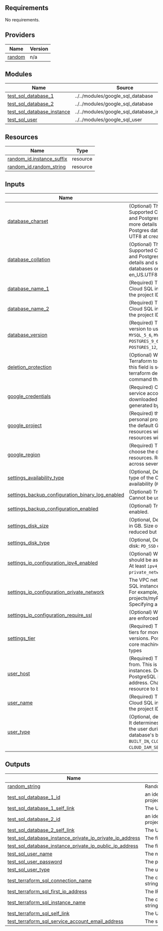 <!-- BEGIN_TF_DOCS -->
## Requirements

No requirements.

## Providers

| Name | Version |
|------|---------|
| <a name="provider_random"></a> [random](#provider\_random) | n/a |

## Modules

| Name | Source | Version |
|------|--------|---------|
| <a name="module_test_sql_database_1"></a> [test\_sql\_database\_1](#module\_test\_sql\_database\_1) | ../../modules/google_sql_database | n/a |
| <a name="module_test_sql_database_2"></a> [test\_sql\_database\_2](#module\_test\_sql\_database\_2) | ../../modules/google_sql_database | n/a |
| <a name="module_test_sql_database_instance"></a> [test\_sql\_database\_instance](#module\_test\_sql\_database\_instance) | ../../modules/google_sql_database_instance | n/a |
| <a name="module_test_sql_user"></a> [test\_sql\_user](#module\_test\_sql\_user) | ../../modules/google_sql_user | n/a |

## Resources

| Name | Type |
|------|------|
| [random_id.instance_suffix](https://registry.terraform.io/providers/hashicorp/random/latest/docs/resources/id) | resource |
| [random_id.random_string](https://registry.terraform.io/providers/hashicorp/random/latest/docs/resources/id) | resource |

## Inputs

| Name | Description | Type | Default | Required |
|------|-------------|------|---------|:--------:|
| <a name="input_database_charset"></a> [database\_charset](#input\_database\_charset) | (Optional) The charset value. See MySQL's Supported Character Sets and Collations and Postgres' Character Set Support for more details and supported values. Postgres databases only support a value of UTF8 at creation time. | `string` | `""` | no |
| <a name="input_database_collation"></a> [database\_collation](#input\_database\_collation) | (Optional) The collation value. See MySQL's Supported Character Sets and Collations and Postgres' Collation Support for more details and supported values. Postgres databases only support a value of en\_US.UTF8 at creation time. | `string` | `""` | no |
| <a name="input_database_name_1"></a> [database\_name\_1](#input\_database\_name\_1) | (Required) The name of the database in the Cloud SQL instance. This does not include the project ID or instance name. | `string` | n/a | yes |
| <a name="input_database_name_2"></a> [database\_name\_2](#input\_database\_name\_2) | (Required) The name of the database in the Cloud SQL instance. This does not include the project ID or instance name. | `string` | n/a | yes |
| <a name="input_database_version"></a> [database\_version](#input\_database\_version) | (Required) The MySQL or PostgreSQL version to use. Supported values include `MYSQL_5_6`, `MYSQL_5_7`, `MYSQL_8_0`, `POSTGRES_9_6`,`POSTGRES_10`, `POSTGRES_11`, `POSTGRES_12`, `POSTGRES_13` | `string` | `"MYSQL_8_0"` | no |
| <a name="input_deletion_protection"></a> [deletion\_protection](#input\_deletion\_protection) | (Optional) Whether or not to allow Terraform to destroy the instance. Unless this field is set to false in Terraform state, a terraform destroy or terraform apply command that deletes the instance will fail. | `bool` | `false` | no |
| <a name="input_google_credentials"></a> [google\_credentials](#input\_google\_credentials) | (Required) Currently the only supported service account credentials are credentials downloaded from Cloud Console or generated by gcloud | `string` | n/a | yes |
| <a name="input_google_project"></a> [google\_project](#input\_google\_project) | (Required) this field should be your personal project id. The project indicates the default GCP project all of your resources will be created in. Most Terraform resources will have a project field | `string` | n/a | yes |
| <a name="input_google_region"></a> [google\_region](#input\_google\_region) | (Required) The region will be used to choose the default location for regional resources. Regional resources are spread across several zones. | `string` | n/a | yes |
| <a name="input_settings_availability_type"></a> [settings\_availability\_type](#input\_settings\_availability\_type) | (Optional, Default: `ZONAL`) The availability type of the Cloud SQL instance, high availability (`REGIONAL`) or single zone (`ZONAL`) | `string` | `"ZONAL"` | no |
| <a name="input_settings_backup_configuration_binary_log_enabled"></a> [settings\_backup\_configuration\_binary\_log\_enabled](#input\_settings\_backup\_configuration\_binary\_log\_enabled) | (Optional) True if binary logging is enabled. Cannot be used with Postgres. | `bool` | `true` | no |
| <a name="input_settings_backup_configuration_enabled"></a> [settings\_backup\_configuration\_enabled](#input\_settings\_backup\_configuration\_enabled) | (Optional) True if backup configuration is enabled. | `bool` | `true` | no |
| <a name="input_settings_disk_size"></a> [settings\_disk\_size](#input\_settings\_disk\_size) | (Optional, Default: `10`) The size of data disk, in GB. Size of a running instance cannot be reduced but can be increased. | `number` | `10` | no |
| <a name="input_settings_disk_type"></a> [settings\_disk\_type](#input\_settings\_disk\_type) | (Optional, Default: `PD_SSD`) The type of data disk: `PD_SSD` or `PD_HDD`. | `string` | `"PD_SSD"` | no |
| <a name="input_settings_ip_configuration_ipv4_enabled"></a> [settings\_ip\_configuration\_ipv4\_enabled](#input\_settings\_ip\_configuration\_ipv4\_enabled) | (Optional) Whether this Cloud SQL instance should be assigned a public IPV4 address. At least `ipv4_enabled` must be enabled or a `private_network` must be configured. | `bool` | `false` | no |
| <a name="input_settings_ip_configuration_private_network"></a> [settings\_ip\_configuration\_private\_network](#input\_settings\_ip\_configuration\_private\_network) | The VPC network from which the Cloud SQL instance is accessible for private IP. For example, projects/myProject/global/networks/default. Specifying a network enables private IP. | `string` | `""` | no |
| <a name="input_settings_ip_configuration_require_ssl"></a> [settings\_ip\_configuration\_require\_ssl](#input\_settings\_ip\_configuration\_require\_ssl) | (Optional) Whether SSL connections over IP are enforced or not. | `bool` | `true` | no |
| <a name="input_settings_tier"></a> [settings\_tier](#input\_settings\_tier) | (Required) The machine type to use. See tiers for more details and supported versions. Postgres supports only shared-core machine types, and custom machine types | `string` | n/a | yes |
| <a name="input_user_host"></a> [user\_host](#input\_user\_host) | (Required) The host the user can connect from. This is only supported for MySQL instances. Don't set this field for PostgreSQL instances. Can be an IP address. Changing this forces a new resource to be created. | `string` | n/a | yes |
| <a name="input_user_name"></a> [user\_name](#input\_user\_name) | (Required) The name of the database in the Cloud SQL instance. This does not include the project ID or instance name. | `string` | n/a | yes |
| <a name="input_user_type"></a> [user\_type](#input\_user\_type) | (Optional, default=`BUILT_IN`) The user type. It determines the method to authenticate the user during login. The default is the database's built-in user type. Flags include `BUILT_IN`, `CLOUD_IAM_USER`, or `CLOUD_IAM_SERVICE_ACCOUNT`. | `string` | `"BUILT_IN"` | no |

## Outputs

| Name | Description |
|------|-------------|
| <a name="output_random_string"></a> [random\_string](#output\_random\_string) | Random string |
| <a name="output_test_sql_database_1_id"></a> [test\_sql\_database\_1\_id](#output\_test\_sql\_database\_1\_id) | an identifier for the resource with format projects/{{project}}/instances/{{instance}}/databases/{{name}} |
| <a name="output_test_sql_database_1_self_link"></a> [test\_sql\_database\_1\_self\_link](#output\_test\_sql\_database\_1\_self\_link) | The URI of the created resource. |
| <a name="output_test_sql_database_2_id"></a> [test\_sql\_database\_2\_id](#output\_test\_sql\_database\_2\_id) | an identifier for the resource with format projects/{{project}}/instances/{{instance}}/databases/{{name}} |
| <a name="output_test_sql_database_2_self_link"></a> [test\_sql\_database\_2\_self\_link](#output\_test\_sql\_database\_2\_self\_link) | The URI of the created resource. |
| <a name="output_test_sql_database_instance_private_ip_private_ip_address"></a> [test\_sql\_database\_instance\_private\_ip\_private\_ip\_address](#output\_test\_sql\_database\_instance\_private\_ip\_private\_ip\_address) | The first private (`PRIVATE`) IPv4 address assigned. |
| <a name="output_test_sql_database_instance_private_ip_public_ip_address"></a> [test\_sql\_database\_instance\_private\_ip\_public\_ip\_address](#output\_test\_sql\_database\_instance\_private\_ip\_public\_ip\_address) | The first public (`PRIMARY`) IPv4 address assigned. |
| <a name="output_test_sql_user_name"></a> [test\_sql\_user\_name](#output\_test\_sql\_user\_name) | The name of the user. |
| <a name="output_test_sql_user_password"></a> [test\_sql\_user\_password](#output\_test\_sql\_user\_password) | The password for the user |
| <a name="output_test_sql_user_type"></a> [test\_sql\_user\_type](#output\_test\_sql\_user\_type) | The user type |
| <a name="output_test_terraform_sql_connection_name"></a> [test\_terraform\_sql\_connection\_name](#output\_test\_terraform\_sql\_connection\_name) | The connection name of the instance to be used in connection strings. For example, when connecting with Cloud SQL Proxy. |
| <a name="output_test_terraform_sql_first_ip_address"></a> [test\_terraform\_sql\_first\_ip\_address](#output\_test\_terraform\_sql\_first\_ip\_address) | The IPv4 address assigned. |
| <a name="output_test_terraform_sql_instance_name"></a> [test\_terraform\_sql\_instance\_name](#output\_test\_terraform\_sql\_instance\_name) | The connection name of the instance to be used in connection strings. For example, when connecting with Cloud SQL Proxy. |
| <a name="output_test_terraform_sql_self_link"></a> [test\_terraform\_sql\_self\_link](#output\_test\_terraform\_sql\_self\_link) | The URI of the created resource. |
| <a name="output_test_terraform_sql_service_account_email_address"></a> [test\_terraform\_sql\_service\_account\_email\_address](#output\_test\_terraform\_sql\_service\_account\_email\_address) | The service account email address assigned to the instance. |
<!-- END_TF_DOCS -->

